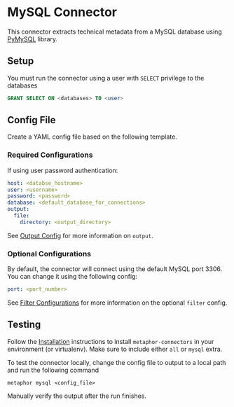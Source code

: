 # MySQL Connector

This connector extracts technical metadata from a MySQL database using [PyMySQL](https://github.com/PyMySQL/PyMySQL) library.

## Setup

You must run the connector using a user with `SELECT` privilege to the databases

```sql
GRANT SELECT ON <databases> TO <user>
```

## Config File

Create a YAML config file based on the following template.

### Required Configurations

If using user password authentication:

```yaml
host: <databse_hostname>
user: <username>
password: <password>
database: <default_database_for_connections>
output:
  file:
    directory: <output_directory>
```

See [Output Config](../common/docs/output.md) for more information on `output`.

### Optional Configurations

By default, the connector will connect using the default MySQL port 3306. You can change it using the following config:

```yaml
port: <port_number>
```

See [Filter Configurations](../common/docs/filter.md) for more information on the optional `filter` config.

## Testing

Follow the [Installation](../../README.md) instructions to install `metaphor-connectors` in your environment (or virtualenv). Make sure to include either `all` or `mysql` extra.

To test the connector locally, change the config file to output to a local path and run the following command

```shell
metaphor mysql <config_file>
```

Manually verify the output after the run finishes.
